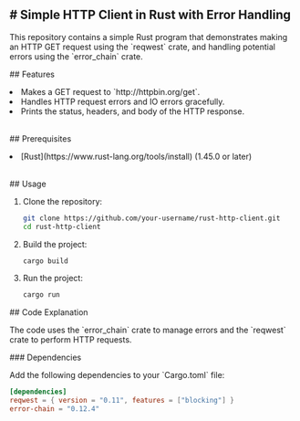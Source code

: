 <h2># Simple HTTP Client in Rust with Error Handling</h2>
<p>This repository contains a simple Rust program that demonstrates making an HTTP GET request using the `reqwest` crate, and handling potential errors using the `error_chain` crate.</p>

<p>## Features</p>
<li> Makes a GET request to `http://httpbin.org/get`.</li>
<li> Handles HTTP request errors and IO errors gracefully.</li>
<li> Prints the status, headers, and body of the HTTP response.</li>
<br>

<p>## Prerequisites</p>
<li> [Rust](https://www.rust-lang.org/tools/install) (1.45.0 or later)</li>
<br>

<p>## Usage</p>

1. Clone the repository:

    ```sh
    git clone https://github.com/your-username/rust-http-client.git
    cd rust-http-client
    ```

2. Build the project:

    ```sh
    cargo build
    ```

3. Run the project:

    ```sh
    cargo run
    ```

<p>## Code Explanation</p>

<p>The code uses the `error_chain` crate to manage errors and the `reqwest` crate to perform HTTP requests.</p>
<p>### Dependencies</p>

<p>Add the following dependencies to your `Cargo.toml` file:</p>

```toml
[dependencies]
reqwest = { version = "0.11", features = ["blocking"] }
error-chain = "0.12.4"

